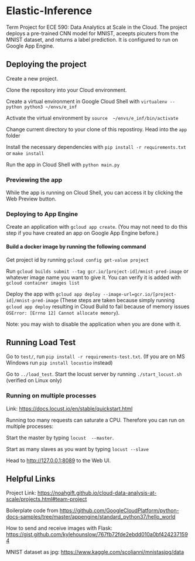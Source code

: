# Elastic-Inference
Term Project for ECE 590: Data Analytics at Scale in the Cloud. The project deploys a pre-trained CNN model for MNIST, aceepts picuters from the MNIST dataset, and returns a label prediction. It is configured to run on Google App Engine. 

## Deploying the project

Create a new project. 

Clone the repository into your Cloud environment.

Create a virtual environment in Google Cloud Shell with  ```virtualenv --python python3 ~/envs/e_inf ```

Activate the virtual environment by ```source  ~/envs/e_inf/bin/activate```

Change current directory to your clone of this repostiroy. Head into the `app` folder

Install the necessary dependencies with ```pip install -r requirements.txt``` or ```make install```

Run the app in Cloud Shell with ```python main.py```

### Previewing the app

While the app is running on Cloud Shell, you can access it by clicking the Web Preview button. 

### Deploying to App Engine
Create an application with ```gcloud app create```. (You may not need to do this step if you have created an app on Google App Engine before.)

#### Build a docker image by running the following command

Get project id by running ```gcloud config get-value project```

Run ```gcloud builds submit --tag gcr.io/[project-id]/mnist-pred-image``` or whatever image name you want to give it. You can verify it is added with ```gcloud container images list```

Deploy the app with ```gcloud app deploy --image-url=gcr.io/[project-id]/mnist-pred-image``` (These steps are taken because simply running ```gcloud app deploy``` resulting in Cloud Build to fail because of memory issues ```OSError: [Errno 12] Cannot allocate memory```).

Note: you may wish to disable the application when you are done with it. 

## Running Load Test

Go to ```test/```, run ```pip install -r requirements-test.txt```. (If you are on MS Windows run ```pip install locustio``` instead)

Go to ```../load_test```. Start the locust server by running ```./start_locust.sh``` (verified on Linux only)

### Running on multiple processes
Link: https://docs.locust.io/en/stable/quickstart.html

Running too many requests can saturate a CPU. Therefore you can run on multiple processes:

Start the master by typing ```locust  --master```.

Start as many slaves as you want by typing ```locust --slave```

Head to http://127.0.0.1:8089 to the Web UI.

## Helpful Links

Project Link: https://noahgift.github.io/cloud-data-analysis-at-scale/projects.html#team-project

Boilerplate code from https://github.com/GoogleCloudPlatform/python-docs-samples/tree/master/appengine/standard_python37/hello_world

How to send and receive images with Flask: https://gist.github.com/kylehounslow/767fb72fde2ebdd010a0bf4242371594

MNIST dataset as jpg: https://www.kaggle.com/scolianni/mnistasjpg/data
